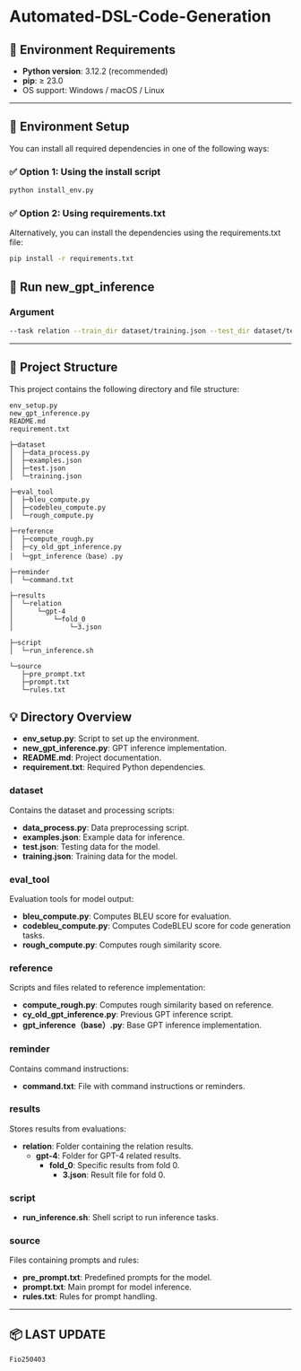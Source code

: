 # Automated-DSL-Code-Generation

## 🐍 Environment Requirements

- **Python version**: 3.12.2 (recommended)
- **pip**: ≥ 23.0
- OS support: Windows / macOS / Linux

---

## 🔧 Environment Setup

You can install all required dependencies in one of the following ways:

### ✅ Option 1: Using the install script

```bash
python install_env.py
```
### ✅ Option 2: Using requirements.txt
Alternatively, you can install the dependencies using the requirements.txt file:

```bash
pip install -r requirements.txt
```

## 🐍 Run new_gpt_inference
### Argument
```bash
--task relation --train_dir dataset/training.json --test_dir dataset/test.json --shot_dir dataset/examples.json --shot_num 3 --prompt_dir source/pre_prompt.txt --model gpt-4 --output_dir results/
```

---

## 📂 Project Structure

This project contains the following directory and file structure:

```
env_setup.py
new_gpt_inference.py
README.md
requirement.txt

├─dataset
│  ├─data_process.py
│  ├─examples.json
│  ├─test.json
│  └─training.json

├─eval_tool
│  ├─bleu_compute.py
│  ├─codebleu_compute.py
│  └─rough_compute.py

├─reference
│  ├─compute_rough.py
│  ├─cy_old_gpt_inference.py
│  └─gpt_inference（base）.py

├─reminder
│  └─command.txt

├─results
│  └─relation
│      └─gpt-4
│          └─fold_0
│              └─3.json

├─script
│  └─run_inference.sh

└─source
   ├─pre_prompt.txt
   ├─prompt.txt
   └─rules.txt
```

## 💡 Directory Overview

- **env_setup.py**: Script to set up the environment.
- **new_gpt_inference.py**: GPT inference implementation.
- **README.md**: Project documentation.
- **requirement.txt**: Required Python dependencies.

### dataset
Contains the dataset and processing scripts:
- **data_process.py**: Data preprocessing script.
- **examples.json**: Example data for inference.
- **test.json**: Testing data for the model.
- **training.json**: Training data for the model.

### eval_tool
Evaluation tools for model output:
- **bleu_compute.py**: Computes BLEU score for evaluation.
- **codebleu_compute.py**: Computes CodeBLEU score for code generation tasks.
- **rough_compute.py**: Computes rough similarity score.

### reference
Scripts and files related to reference implementation:
- **compute_rough.py**: Computes rough similarity based on reference.
- **cy_old_gpt_inference.py**: Previous GPT inference script.
- **gpt_inference（base）.py**: Base GPT inference implementation.

### reminder
Contains command instructions:
- **command.txt**: File with command instructions or reminders.

### results
Stores results from evaluations:
- **relation**: Folder containing the relation results.
  - **gpt-4**: Folder for GPT-4 related results.
    - **fold_0**: Specific results from fold 0.
      - **3.json**: Result file for fold 0.

### script
- **run_inference.sh**: Shell script to run inference tasks.

### source
Files containing prompts and rules:
- **pre_prompt.txt**: Predefined prompts for the model.
- **prompt.txt**: Main prompt for model inference.
- **rules.txt**: Rules for prompt handling.

---

## 📦 LAST UPDATE
```
Fio250403
